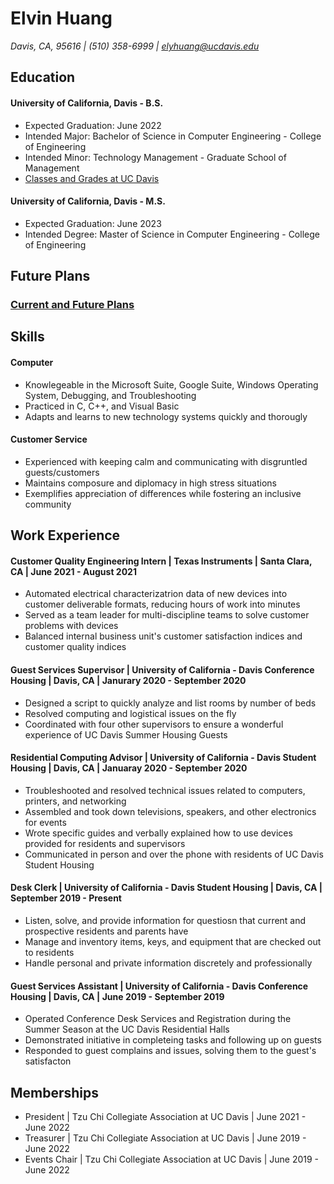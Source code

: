 <!-- ## Welcome to GitHub Pages

You can use the [editor on GitHub](https://github.com/Elvin-UCD/Elvin-UCD.github.io/edit/main/README.md) to maintain and preview the content for your website in Markdown files.

Whenever you commit to this repository, GitHub Pages will run [Jekyll](https://jekyllrb.com/) to rebuild the pages in your site, from the content in your Markdown files.

### Markdown

Markdown is a lightweight and easy-to-use syntax for styling your writing. It includes conventions for

```markdown
Syntax highlighted code block

# Header 1
## Header 2
### Header 3

- Bulleted
- List

1. Numbered
2. List

**Bold** and _Italic_ and `Code` text

[Link](url) and ![Image](src)
```

For more details see [GitHub Flavored Markdown](https://guides.github.com/features/mastering-markdown/).

### Jekyll Themes

Your Pages site will use the layout and styles from the Jekyll theme you have selected in your [repository settings](https://github.com/Elvin-UCD/Elvin-UCD.github.io/settings/pages). The name of this theme is saved in the Jekyll `_config.yml` configuration file.

### Support or Contact

Having trouble with Pages? Check out our [documentation](https://docs.github.com/categories/github-pages-basics/) or [contact support](https://support.github.com/contact) and we’ll help you sort it out. -->

# Elvin Huang
*Davis, CA, 95616 | (510) 358-6999 | [elyhuang@ucdavis.edu](elyhuang@ucdavis.edu)*

## Education
#### University of California, Davis - B.S.
- Expected Graduation: June 2022
- Intended Major: Bachelor of Science in Computer Engineering - College of Engineering
- Intended Minor: Technology Management - Graduate School of Management
- [Classes and Grades at UC Davis](/grades)


#### University of California, Davis - M.S.
- Expected Graduation: June 2023
- Intended Degree: Master of Science in Computer Engineering - College of Engineering


## Future Plans
### [Current and Future Plans](/future)

## Skills
#### Computer
- Knowlegeable in the Microsoft Suite, Google Suite, Windows Operating System, Debugging, and Troubleshooting
- Practiced in C, C++, and Visual Basic
- Adapts and learns to new technology systems quickly and thorougly

#### Customer Service
- Experienced with keeping calm and communicating with disgruntled guests/customers
- Maintains composure and diplomacy in high stress situations
- Exemplifies appreciation of differences while fostering an inclusive community

<!--
## Projects
### ECS 150
#### Simple Shell

#### User Level Thread Library

#### Emulated FAT-Based Filesystem
--> 

## Work Experience
#### Customer Quality Engineering Intern | Texas Instruments | Santa Clara, CA | June 2021 - August 2021
- Automated electrical characterizatrion data of new devices into customer deliverable formats, reducing hours of work into minutes
- Served as a team leader for multi-discipline teams to solve customer problems with devices
- Balanced internal business unit's customer satisfaction indices and customer quality indices

#### Guest Services Supervisor | University of California - Davis Conference Housing | Davis, CA | Janurary 2020 - September 2020
- Designed a script to quickly analyze and list rooms by number of beds
- Resolved computing and logistical issues on the fly
- Coordinated with four other supervisors to ensure a wonderful experience of UC Davis Summer Housing Guests

#### Residential Computing Advisor | University of California - Davis Student Housing | Davis, CA | Januaray 2020 - September 2020
- Troubleshooted and resolved technical issues related to computers, printers, and networking
- Assembled and took down televisions, speakers, and other electronics for events
- Wrote specific guides and verbally explained how to use devices provided for residents and supervisors
- Communicated in person and over the phone with residents of UC Davis Student Housing

#### Desk Clerk | University of California - Davis Student Housing | Davis, CA | September 2019 - Present
- Listen, solve, and provide information for questiosn that current and prospective residents and parents have
- Manage and inventory items, keys, and equipment that are checked out to residents
- Handle personal and private information discretely and professionally

#### Guest Services Assistant | University of California - Davis Conference Housing | Davis, CA | June 2019 - September 2019
- Operated Conference Desk Services and Registration during the Summer Season at the UC Davis Residential Halls
- Demonstrated initiative in completeing tasks and following up on guests
- Responded to guest complains and issues, solving them to the guest's satisfacton

## Memberships
- President \| Tzu Chi Collegiate Association at UC Davis \| June 2021 - June 2022
- Treasurer \| Tzu Chi Collegiate Association at UC Davis \| June 2019 - June 2022
- Events Chair \| Tzu Chi Collegiate Association at UC Davis \| June 2019 - June 2022
